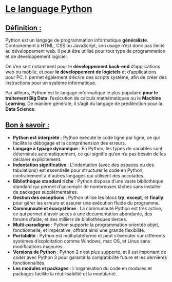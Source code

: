 # <u>Le language Python</u>

## <u>Définition :</u>

Python est un langage de programmation informatique **généraliste**. Contrairement à HTML, CSS ou JavaScript, son usage n’est donc pas limité au développement web. Il peut être utilisé pour tout type de programmation et de développement logiciel.

On s’en sert notamment pour le **développement back-end** d’applications web ou mobile, et pour **le développement de logiciels** et d’applications pour PC. Il permet également d’écrire des scripts système, afin de créer des instructions pour un système informatique.

Par ailleurs, Python est le langage informatique le plus populaire **pour le traitement Big Data**, l’exécution de calculs mathématiques ou le **Machine Learning**. De manière générale, il s’agit du langage de prédilection pour la **Data Science**.

## <u>Bon à savoir :</u>

- **Python est interprété** : Python exécute le code ligne par ligne, ce qui facilite le débogage et la compréhension des erreurs.
- **Langage à typage dynamique** : En Python, les types de variables sont déterminés automatiquement, ce qui signifie qu’on n’a pas besoin de les déclarer explicitement.
- **Indentation significative** : L'indentation (avec des espaces ou des tabulations) est essentielle pour structurer le code en Python, contrairement à d'autres langages qui utilisent des accolades.
- **Bibliothèque standard riche** : Python dispose d’une vaste bibliothèque standard qui permet d'accomplir de nombreuses tâches sans installer de packages supplémentaires.
- **Gestion des exceptions** : Python utilise les blocs **try**, **except**, et **finally** pour gérer les erreurs et assurer une exécution fluide du programme.
- **Communauté et écosystème** : La communauté Python est très active, ce qui permet d'avoir accès à une documentation abondante, des forums d’aide, et des milliers de bibliothèques tierces.
- **Multi-paradigme** : Python supporte la programmation orientée objet, fonctionnelle, et impérative, offrant ainsi une grande flexibilité.
- **Portabilité** : Python est multiplateforme et peut s’exécuter sur différents systèmes d’exploitation comme Windows, mac OS, et Linux sans modifications majeures.
- **Versions de Python** : Python 2 n’est plus supporté, et il est important de coder avec Python 3 pour garantir la compatibilité future et les dernières fonctionnalités.
- **Les modules et packages** : L'organisation du code en modules et packages facilite la réutilisabilité et la modularité.
